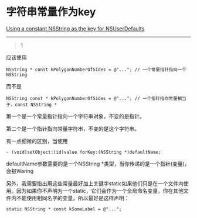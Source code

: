 # 字符串常量作为key
[Using a constant NSString as the key for NSUserDefaults](https://stackoverflow.com/questions/753755/using-a-constant-nsstring-as-the-key-for-nsuserdefaults)

___



> 1

应该使用

```
NSString * const kPolygonNumberOfSides = @"..."; // 一个常量指针指向一个NSString
```

而不是

```
NSString const * kPolygonNumberOfSides = @"..."; // 一个指针指向常量相当于，const NSString *
```

第一个是一个常量指针指向一个字符串对象，不变的是指针。

第二个是一个指针指向常量字符串，不变的是这个字符串。

有一点细微的区别，当使用

```
- (void)setObject:(id)value forKey:(NSString *)defaultName;
```

defaultName参数需要的是一个NSString *类型，当你传递的是一个指针(变量)，会报Waring

另外，我需要指出用这些常量最好加上关键字static如果他们只是在一个文件内使用。因为如果你不声明为一个static，它们会作为一个全局命名变量，你在其他文件内不能使用相同名字的变量。所以最好是这样声明：

```
static NSString * const kSomeLabel = @"...";
```